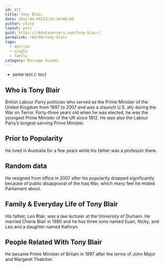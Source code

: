 ```yaml
---
id: 472
title: Tony Blair
date: 2012-04-04T23:24:26+00:00
author: chito
layout: post
guid: https://ukdataservers.com/tony-blair/
permalink: /04/04/tony-blair  
tags:
  - married
  - single
  - family
category: Mariage Guides
---
```


* some text
{: toc}


## Who is  Tony Blair
                  
                  
                  
British Labour Party politician who served as the Prime Minister of the United Kingdom from 1997 to 2007 and was a staunch U.S. ally during the War on Terror. Forty-three years old when he was elected, he was the youngest Prime Minister of the UK since 1812. He was also the Labour Party&#8217;s longest-serving Prime Minister.
                  
                
                
                
## Prior to Popularity 
                  
                  
                  
He lived in Australia for a few years while his father was a professor there.
                  
                
                
                
## Random data 
                  
                  
                  
He resigned from office in 2007 after his popularity dropped significantly because of public disapproval of the Iraq War, which many feel he misled Parliament about.
                  
                
                
                
## Family & Everyday Life of Tony Blair
                  
                  
                  
His father, Leo Blair, was a law lecturer at the University of Durham. He married Cherie Blair in 1980 and he has three sons named Euan, Nicky, and Leo and a daughter named Kathryn.
                  
                
                
                
## People Related With  Tony Blair
                  
                  
                  
He became Prime Minister of Britain in 1997 after the terms of John Major and Margaret Thatcher.
                  
                
              
            
          
          
          
    
    
  
